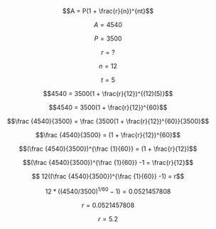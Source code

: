 $$A = P(1 + \frac{r}{n})^{nt}$$

$$A = 4540$$

$$P = 3500$$

$$r = ?$$

$$n = 12$$

$$t = 5$$

$$4540 = 3500(1 + \frac{r}{12})^{(12)(5)}$$

$$4540 = 3500(1 + \frac{r}{12})^{60}$$

$$\frac {4540}{3500} = \frac {3500(1 + \frac{r}{12})^{60}}{3500}$$

$$\frac {4540}{3500} = (1 + \frac{r}{12})^{60}$$

$$(\frac {4540}{3500})^{\frac {1}{60}} = (1 + \frac{r}{12})$$

$$(\frac {4540}{3500})^{\frac {1}{60}} -1 = \frac{r}{12}$$

$$ 12((\frac {4540}{3500})^{\frac {1}{60}} -1) = r$$

$$12*((4540/3500)^{1/60} -1) = 0.0521457808$$

$$r = 0.0521457808$$

$$r = 5.2$$
